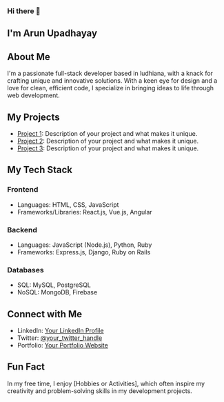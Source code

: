 ### Hi there 👋<h2> I'm Arun Upadhayay</h2>
## About Me

I'm a passionate full-stack developer based in ludhiana, with a knack for crafting unique and innovative solutions. With a keen eye for design and a love for clean, efficient code, I specialize in bringing ideas to life through web development.

## My Projects

- [Project 1](link_to_project_1): Description of your project and what makes it unique.
- [Project 2](link_to_project_2): Description of your project and what makes it unique.
- [Project 3](link_to_project_3): Description of your project and what makes it unique.

## My Tech Stack

### Frontend

- Languages: HTML, CSS, JavaScript
- Frameworks/Libraries: React.js, Vue.js, Angular

### Backend

- Languages: JavaScript (Node.js), Python, Ruby
- Frameworks: Express.js, Django, Ruby on Rails

### Databases

- SQL: MySQL, PostgreSQL
- NoSQL: MongoDB, Firebase

## Connect with Me

- LinkedIn: [Your LinkedIn Profile](https://www.linkedin.com/in/yourprofile)
- Twitter: [@your_twitter_handle](https://twitter.com/your_twitter_handle)
- Portfolio: [Your Portfolio Website](https://yourportfolio.com)

## Fun Fact

In my free time, I enjoy [Hobbies or Activities], which often inspire my creativity and problem-solving skills in my development projects.
